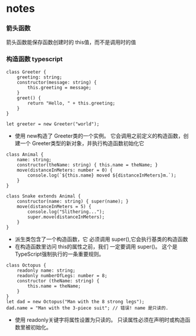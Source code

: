 # notes

### 箭头函数
箭头函数能保存函数创建时的 this值，而不是调用时的值

### 构造函数  typescript
``` constructor->构造函数
class Greeter {
    greeting: string;
    constructor(message: string) {
        this.greeting = message;
    }
    greet() {
        return "Hello, " + this.greeting;
    }
}

let greeter = new Greeter("world");

```
* 使用 new构造了 Greeter类的一个实例。 它会调用之前定义的构造函数，创建一个 Greeter类型的新对象，并执行构造函数初始化它

```
class Animal {
    name: string;
    constructor(theName: string) { this.name = theName; }
    move(distanceInMeters: number = 0) {
        console.log(`${this.name} moved ${distanceInMeters}m.`);
    }
}

class Snake extends Animal {
    constructor(name: string) { super(name); }
    move(distanceInMeters = 5) {
        console.log("Slithering...");
        super.move(distanceInMeters);
    }
}
```
* 派生类包含了一个构造函数，它 必须调用 super(),它会执行基类的构造函数
* 在构造函数里访问 this的属性之前，我们 一定要调用 super()。 这个是TypeScript强制执行的一条重要规则。

```
class Octopus {
    readonly name: string;
    readonly numberOfLegs: number = 8;
    constructor (theName: string) {
        this.name = theName;
    }
}
let dad = new Octopus("Man with the 8 strong legs");
dad.name = "Man with the 3-piece suit"; // 错误! name 是只读的.
```
* 使用 readonly关键字将属性设置为只读的。 只读属性必须在声明时或构造函数里被初始化。
